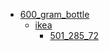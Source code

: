* [600_gram_bottle](600_gram_bottle)
  * [ikea](600_gram_bottle/ikea)
    * [501_285_72](600_gram_bottle/ikea/501_285_72)

